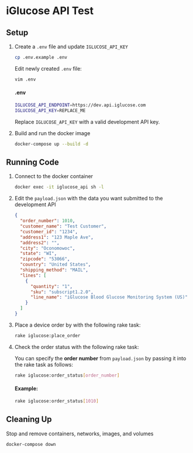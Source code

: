 # iGlucose API Test

## Setup

1.  Create a `.env` file and update `IGLUCOSE_API_KEY`

    ```bash
    cp .env.example .env
    ```

    Edit newly created `.env` file:

    ```bash
    vim .env
    ```

    #### .env

    ```bash
    IGLUCOSE_API_ENDPOINT=https://dev.api.iglucose.com
    IGLUCOSE_API_KEY=REPLACE_ME
    ```

    Replace `IGLUCOSE_API_KEY` with a valid development API key.

2.  Build and run the docker image

    ```bash
    docker-compose up --build -d
    ```

## Running Code

1.  Connect to the docker container

    ```bash
    docker exec -it iglucose_api sh -l
    ```

2.  Edit the `payload.json` with the data you want submitted to the development API

    ```json
    {
      "order_number": 1010,
      "customer_name": "Test Customer",
      "customer_id": "1234",
      "address1": "123 Maple Ave",
      "address2": "",
      "city": "Oconomowoc",
      "state": "WI",
      "zipcode": "53066",
      "country": "United States",
      "shipping_method": "MAIL",
      "lines": [
        {
          "quantity": "1",
          "sku": "subscript1.2.0",
          "line_name": "iGlucose Blood Glucose Monitoring System (US)"
        }
      ]
    }
    ```

3.  Place a device order by with the following rake task:

    ```bash
    rake iglucose:place_order
    ```

4.  Check the order status with the following rake task:

    You can specify the **order number** from `payload.json` by passing it into the rake task as follows:

    ```bash
    rake iglucose:order_status[order_number]
    ```

    #### Example:

    ```bash
    rake iglucose:order_status[1010]
    ```

## Cleaning Up

Stop and remove containers, networks, images, and volumes

```bash
docker-compose down
```
